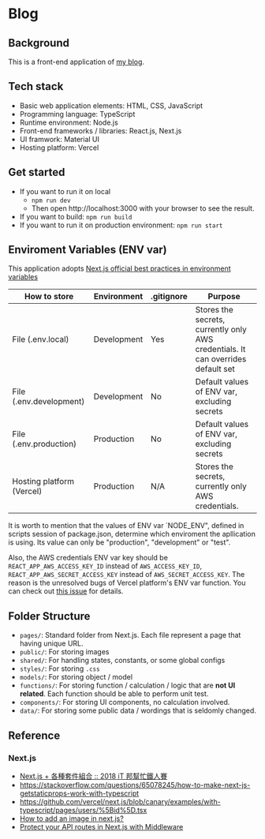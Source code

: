 # Blog

## Background

This is a front-end application of [my blog](https://windwingwalker.xyz).

## Tech stack

- Basic web application elements: HTML, CSS, JavaScript
- Programming language: TypeScript
- Runtime environment:  Node.js
- Front-end frameworks / libraries: React.js, Next.js
- UI framwork: Material UI
- Hosting platform: Vercel

## Get started

- If you want to run it on local
  - `npm run dev`
  - Then open http://localhost:3000 with your browser to see the result.
- If you want to build: `npm run build`
- If you want to run it on production environment: `npm run start`

## Enviroment Variables (ENV var)

This application adopts [Next.js official best practices in environment variables](https://nextjs.org/docs/basic-features/environment-variables)

| How to store | Environment | .gitignore | Purpose |
| --- | --- | --- | --- |
| File (.env.local) | Development | Yes | Stores the secrets, currently only AWS credentials. It can overrides default set |
| File (.env.development) | Development | No | Default values of ENV var, excluding secrets |
| File (.env.production) | Production | No | Default values of ENV var, excluding secrets |
| Hosting platform (Vercel) | Production | N/A | Stores the secrets, currently only AWS credentials. |

It is worth to mention that the values of ENV var `NODE_ENV", defined in scripts session of package.json, determine which enviroment the apllication is using. Its value can only be "production", "development" or "test".

Also, the AWS credentials ENV var key should be `REACT_APP_AWS_ACCESS_KEY_ID` instead of `AWS_ACCESS_KEY_ID`, `REACT_APP_AWS_SECRET_ACCESS_KEY` instead of `AWS_SECRET_ACCESS_KEY`. The reason is the unresolved bugs of Vercel platform's ENV var function. You can check out [this issue](https://github.com/orgs/vercel/discussions/1338#discussioncomment-4692590) for details.

## Folder Structure

- `pages/`: Standard folder from Next.js. Each file represent a page that having unique URL.
- `public/`: For storing images
- `shared/`: For handling states, constants, or some global configs
- `styles/`: For storing `.css`
- `models/`: For storing object / model
- `functions/`: For storing function / calculation / logic that are **not UI related**. Each function should be able to perform unit test.
- `components/`: For storing UI components, no calculation involved.
- `data/`: For storing some public data / wordings that is seldomly changed.

## Reference

### Next.js

- [Next.js + 各種套件組合 :: 2018 iT 邦幫忙鐵人賽](https://ithelp.ithome.com.tw/users/20103438/ironman/1308)
- https://stackoverflow.com/questions/65078245/how-to-make-next-js-getstaticprops-work-with-typescript
- https://github.com/vercel/next.js/blob/canary/examples/with-typescript/pages/users/%5Bid%5D.tsx
- [How to add an image in next.js?](https://medium.com/nextjs/how-to-add-an-image-in-next-js-5c1065450e3a)
- [Protect your API routes in Next.js with Middleware](https://blog.tericcabrel.com/protect-your-api-routes-in-next-js-with-middleware/)